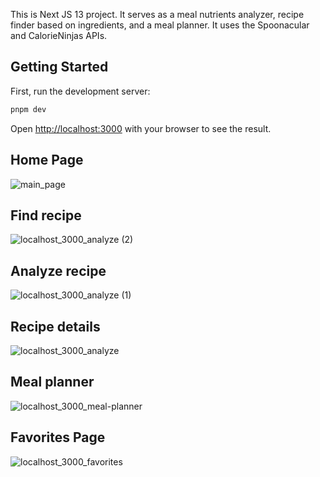 This is Next JS 13 project. It serves as a meal nutrients analyzer, recipe finder based on ingredients, and a meal
planner. It uses the Spoonacular and CalorieNinjas APIs.

## Getting Started

First, run the development server:

```bash
pnpm dev
```

Open [http://localhost:3000](http://localhost:3000) with your browser to see the result.

## Home Page

![main_page](https://user-images.githubusercontent.com/25328873/205454379-63e2fe97-2c31-4dc9-894e-b8cbfe0f1c2c.png)

## Find recipe

![localhost_3000_analyze (2)](https://user-images.githubusercontent.com/25328873/205454434-10d05352-f029-4009-9526-9667758dfa7c.png)

## Analyze recipe

![localhost_3000_analyze (1)](https://user-images.githubusercontent.com/25328873/205454418-5dd2a10d-01ce-408c-8c31-6b0af5622d79.png)

## Recipe details

![localhost_3000_analyze](https://user-images.githubusercontent.com/25328873/205454449-0da50ca3-d2b3-4dce-8a27-eb06250a14b3.png)

## Meal planner

![localhost_3000_meal-planner](https://user-images.githubusercontent.com/25328873/205454462-72ee18a0-8117-4d5c-8e2d-85d1ba7a3f61.png)

## Favorites Page

![localhost_3000_favorites](https://user-images.githubusercontent.com/25328873/205454464-7e889ce4-e82b-4da5-9efc-fa3b77a5c587.png)
